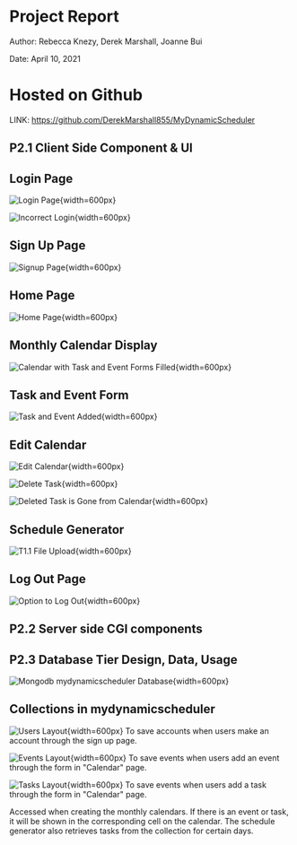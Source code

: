 # Project Report

Author: Rebecca Knezy, Derek Marshall, Joanne Bui

Date: April 10, 2021

# Hosted on Github

LINK: https://github.com/DerekMarshall855/MyDynamicScheduler

## P2.1 Client Side Component & UI

## Login Page

![Login Page](images/login.png){width=600px}

![Incorrect Login](images/login_fail.png){width=600px}
 
## Sign Up Page

![Signup Page](images/signup.png){width=600px}

## Home Page

![Home Page](images/home.png){width=600px}

## Monthly Calendar Display

![Calendar with Task and Event Forms Filled](images/calendar.png){width=600px}

## Task and Event Form

![Task and Event Added](images/task_event_added.png){width=600px}

## Edit Calendar 

![Edit Calendar](images/edit_calendar.png){width=600px}

![Delete Task](images/delete_task.png){width=600px}

![Deleted Task is Gone from Calendar](images/task_deleted.png){width=600px}

## Schedule Generator

![T1.1 File Upload](images/t1.1_2.png){width=600px}

## Log Out Page

![Option to Log Out](images/logout.png){width=600px}



## P2.2 Server side CGI components



## P2.3 Database Tier Design, Data, Usage

![Mongodb mydynamicscheduler Database](images/mongodb.png){width=600px}

## Collections in mydynamicscheduler

![Users Layout](images/db_users.png){width=600px}
To save accounts when users make an account through the sign up page.

![Events Layout](images/db_events.png){width=600px}
To save events when users add an event through the form in "Calendar" page. 

![Tasks Layout](images/db_tasks.png){width=600px}
To save events when users add a task through the form in "Calendar" page.

Accessed when creating the monthly calendars. If there is an event or task, it will be shown in the corresponding cell on the calendar. The schedule generator also retrieves tasks from the collection for certain days.
